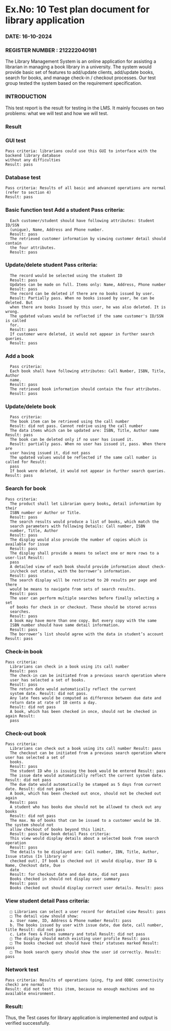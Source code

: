 # Ex.No: 10 Test plan document for library application

### DATE: 16-10-2024                                                                          
### REGISTER NUMBER : 212222040181

The Library Management System is an online application for assisting a librarian in managing a 
book library in a university. The system would provide basic set of features to add/update clients, 
add/update books, search for books, and manage check-in / checkout processes. Our test group 
tested the system based on the requirement specification. 

### INTRODUCTION 
This test report is the result for testing in the LMS. It mainly focuses on two problems: what 
we will test and how we will test. 

### Result 
### GUI test 
```
Pass criteria: librarians could use this GUI to interface with the backend library database 
without any difficulties 
Result: pass
```

### Database test 
```
Pass criteria: Results of all basic and advanced operations are normal (refer to section 4) 
Result: pass 
```

### Basic function test Add a student Pass criteria: 
```
  Each customer/student should have following attributes: Student ID/SSN 
  (unique), Name, Address and Phone number. 
  Result: pass 
  The retrieved customer information by viewing customer detail should contain 
  the four attributes. 
  Result: pass 
```

### Update/delete student Pass criteria: 
```
  The record would be selected using the student ID 
  Result: pass 
  Updates can be made on full. Items only: Name, Address, Phone number 
  Result: pass 
  The record can be deleted if there are no books issued by user. 
  Result: Partially pass. When no books issued by user, he can be deleted. But 
  when there are books Issued by this user, he was also deleted. It is wrong. 
  The updated values would be reflected if the same customer's ID/SSN is called 
  for. 
  Result: pass 
  If customer were deleted, it would not appear in further search queries. 
  Result: pass
```

### Add a book 
```
  Pass criteria: 
  Each book shall have following attributes: Call Number, ISBN, Title, Author 
  name. 
  Result: pass 
  The retrieved book information should contain the four attributes. 
  Result: pass 
```

### Update/delete book 
```
  Pass criteria: 
  The book item can be retrieved using the call number 
  Result: did not pass. Cannot redrive using the call number 
  The data items which can be updated are: ISBN, Title, Author name Result: pass 
  The book can be deleted only if no user has issued it. 
  Result: partially pass. When no user has issued it, pass. When there are 
  user having issued it, did not pass 
  The updated values would be reflected if the same call number is called for Result: 
  pass 
  If book were deleted, it would not appear in further search queries. Result: pass
```
### Search for book
```
Pass criteria: 
  The product shall let Librarian query books„ detail information by their 
  ISBN number or Author or Title. 
  Result: pass 
  The search results would produce a list of books, which match the 
  search parameters with following Details: Call number, ISBN 
  number, Title, Author 
  Result: pass 
  The display would also provide the number of copies which is available for issue 
  Result: pass 
  The display shall provide a means to select one or more rows to a user-list Result: 
  pass 
  A detailed view of each book should provide information about check- 
  in/check out status, with the borrower’s information. 
  Result: pass 
  The search display will be restricted to 20 results per page and there 
  would be means to navigate from sets of search results. 
  Result: pass 
  The user can perform multiple searches before finally selecting a set 
  of books for check in or checkout. These should be stored across 
  searches. 
  Result: pass 
  A book may have more than one copy. But every copy with the same 
  ISBN number should have same detail information. 
  Result: pass 
  The borrower’s list should agree with the data in student’s account Result: pass 
```

### Check-in book 
```
Pass criteria: 
  Librarians can check in a book using its call number 
  Result: pass 
  The check-in can be initiated from a previous search operation where 
  user has selected a set of books. 
  Result: pass 
  The return date would automatically reflect the current 
  system date. Result: did not pass. 
  Any late fees would be computed as difference between due date and 
  return date at rate of 10 cents a day. 
  Result: did not pass 
  A book, which has been checked in once, should not be checked in again Result: 
  pass
```

### Check-out book 
```
Pass criteria:
  Librarians can check out a book using its call number Result: pass 
  The checkout can be initiated from a previous search operation where user has selected a set of 
  books. 
  Result: pass 
  The student ID who is issuing the book would be entered Result: pass 
  The issue date would automatically reflect the current system date. Result: did not pass 
  The due date would automatically be stamped as 5 days from current date. Result: did not pass 
  A book, which has been checked out once, should not be checked out again 
  Result: pass 
  A student who has books due should not be allowed to check out any books 
  Result: did not pass 
  The max. No of books that can be issued to a customer would be 10. The system should not 
  allow checkout of books beyond this limit. 
  Result: pass View book detail Pass criteria: 
  This view would display details about a selected book from search operation 
  Result: pass 
  The details to be displayed are: Call number, IBN, Title, Author, Issue status (In library or 
  checked out), If book is checked out it would display, User ID & Name, Checkout date, Due 
  date 
  Result: for checkout date and due date, did not pass 
  Books checked in should not display user summary 
  Result: pass 
  Books checked out should display correct user details. Result: pass 
```

### View student detail Pass criteria: 
```
  □ Librarians can select a user record for detailed view Result: pass 
  □ The detail view should show: 
  a. User name, ID, Address & Phone number Result: pass 
  b. The books issued by user with issue date, due date, call number, title Result: did not pass 
  c. Late fees & Fines summary and total Result: did not pass 
  □ The display should match existing user profile Result: pass 
  □ The books checked out should have their statuses marked Result: pass 
  □ The book search query should show the user id correctly. Result: pass 
```
### Network test 
 ```
Pass criteria: Results of operations (ping, ftp and ODBC connectivity check) are normal 
Result: did not test this item, because no enough machines and no available environment.
```

### Result: 
Thus, the Test cases for library application is implemented and output is verified successfully.
